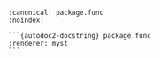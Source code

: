 ````{py:function} func(a: str, b: int) -> package.a.c.ac1
:canonical: package.func
:noindex:

```{autodoc2-docstring} package.func
:renderer: myst
```
````
